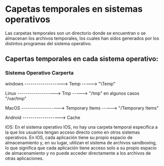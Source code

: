 # Capetas temporales en sistemas operativos

Las carpetas temporales son un directorio donde se encuentran o se almacenan los archivos temporales, los cuales han sidos generados por los distintos programas del sistema operativo.

## Capertas temporales en cada sistema operativo:

### Sistema Operativo                Carperta

windows      ------------------->    Temp           -----> "\Temp"

Linux        ------------------->    Tmp            -----> "/tmp"  en algunos casos "/var/tmp"

MacOS        ------------------->    Temporary Items -----> "/Temporary Items"

Android      ------------------->    Cache

IOS:  En el sistema operativo IOS, no hay una carpeta temporal específica a la que los usuarios tengan acceso directo como en otros sistemas operativos. En IOS, cada aplicación tiene su propio espacio de almacenamiento y, en su lugar, utilizan el sistema de archivos sandboxing, lo que significa que cada aplicación tiene acceso solo a su propio espacio de almacenamiento y no puede acceder directamente a los archivos de otras aplicaciones.
